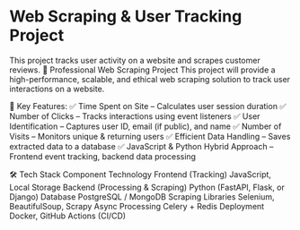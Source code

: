# Web Scraping & User Tracking Project

This project tracks user activity on a website and scrapes customer reviews.
🚀 Professional Web Scraping Project 
This project will provide a high-performance, scalable, and ethical web scraping solution to track user interactions on a website.

📌 Key Features:
✅ Time Spent on Site – Calculates user session duration
✅ Number of Clicks – Tracks interactions using event listeners
✅ User Identification – Captures user ID, email (if public), and name
✅ Number of Visits – Monitors unique & returning users
✅ Efficient Data Handling – Saves extracted data to a database
✅ JavaScript & Python Hybrid Approach – Frontend event tracking, backend data processing

🛠️ Tech Stack
Component	Technology
Frontend (Tracking)	JavaScript, Local Storage
Backend (Processing & Scraping)	Python (FastAPI, Flask, or Django)
Database	PostgreSQL / MongoDB
Scraping Libraries	Selenium, BeautifulSoup, Scrapy
Async Processing	Celery + Redis
Deployment	Docker, GitHub Actions (CI/CD)
